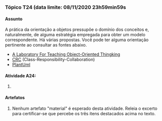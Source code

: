 ### Tópico T24 (data limite: **08/11/2020 23h59min59s**

#### Assunto

A prática da orientação a objetos pressupõe o domínio dos conceitos e, naturalmente,
de alguma estratégia empregada para obter um modelo correspondente. Há várias propostas. Você 
pode ter alguma orientação pertinente ao consultar as fontes abaixo. 
- [A Laboratory For Teaching Object-Oriented Thingking](http://c2.com/doc/oopsla89/paper.html)
- [CRC](https://en.wikipedia.org/wiki/Class-responsibility-collaboration_card) (Class-Responsibility-Collaboration)
- [PlantUml](https://plantuml.com/class-diagram)



#### Atividade A24:

1. 

#### Artefatos

1. Nenhum artefato "material" é esperado desta atividade. Releia o excerto
para certificar-se que percebe os três itens destacados acima no texto. 

